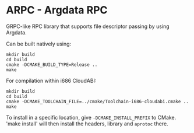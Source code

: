 ARPC - Argdata RPC
==================

GRPC-like RPC library that supports file descriptor passing by using Argdata.

Can be built natively using:

    mkdir build
    cd build
    cmake -DCMAKE_BUILD_TYPE=Release ..
    make

For compilation within i686 CloudABI:

    mkdir build
    cd build
    cmake -DCMAKE_TOOLCHAIN_FILE=../cmake/Toolchain-i686-cloudabi.cmake ..
    make

To install in a specific location, give `-DCMAKE_INSTALL_PREFIX` to CMake.
'make install' will then install the headers, library and `aprotoc` there.
